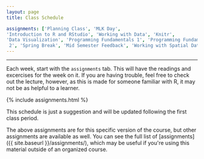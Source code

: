 ```yaml
---
layout: page
title: Class Schedule

assignments: ['Planning Class', 'MLK Day',
'Introduction to R and RStudio', 'Working with Data', 'Knitr',
'Data Visualization', 'Programming Fundamentals 1', 'Programming Fundamentals
 2', 'Spring Break', 'Mid Semester Feedback', 'Working with Spatial Data', 'Working with Raster Data', 'Interactive Graphics', 'LaTeX' ,'Version Control Basics', 'Collaboration in Git', 'Closure and Feedback']
---
```

---
<!--
['Planning Class', 'MLK Day', 'Introduction to R and RStudio', 'Knitr', 'Working with Data', 'Data Visualization', 'Presidents Day', 'Programming Fundamentals 1', 'Programming Fundamentals 2', 'Spring Break', 'Mid Semester Feedback' 'Version Control Basics', 'Git with R' 'Working with Spatial Data', 'Working with Databases', 'Advanced Topics', 'Additional Advanced Topic', 'Closure and Feedback']
-->

Each week, start with the `assignments` tab. This will have the readings and excercises for the week on it.  If you are having trouble, feel free to check out the lecture, however, as this is made for someone familiar with R, it may not be as helpful to a learner.

{% include assignments.html %}

This schedule is just a suggestion and will be updated following the first class period.

The above assignments are for this specific version of the course, but other assignments are available as well. You can see the full list of [assignments]({{ site.baseurl }}/assignments/), which may be useful if you're using this material outside of an organized course.

<!-- Schedule Management
- Update the `assignments:` list with `title:` from `assignments/` files.
- Add 'Template' to `assignments:` to view the course template from `docs/`.
- The remaining content should be left AS IS.
-->
